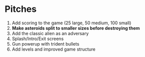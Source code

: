 Pitches
=======

1. Add scoring to the game (25 large, 50 medium, 100 small)
2. **Make asteroids split to smaller sizes before destroying them**
3. Add the classic alien as an adversary
4. Splash/Intro/Exit screens
5. Gun powerup with trident bullets
6. Add levels and improved game structure